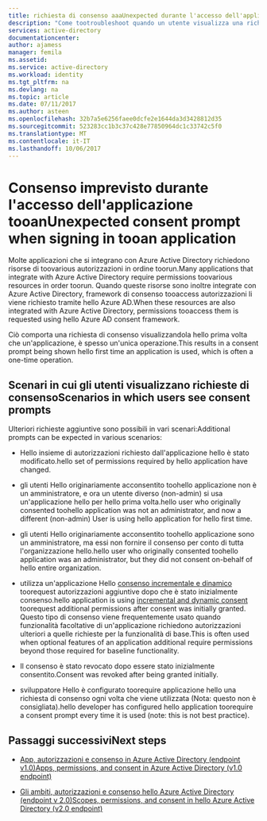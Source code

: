 ```yaml
---
title: richiesta di consenso aaaUnexpected durante l'accesso dell'applicazione tooan | Documenti Microsoft
description: "Come tootroubleshoot quando un utente visualizza una richiesta di consenso per un'applicazione è stata integrata con Azure Active Directory che non prevista"
services: active-directory
documentationcenter: 
author: ajamess
manager: femila
ms.assetid: 
ms.service: active-directory
ms.workload: identity
ms.tgt_pltfrm: na
ms.devlang: na
ms.topic: article
ms.date: 07/11/2017
ms.author: asteen
ms.openlocfilehash: 32b7a5e6256faee0dcfe2e1644da3d3428812d35
ms.sourcegitcommit: 523283cc1b3c37c428e77850964dc1c33742c5f0
ms.translationtype: MT
ms.contentlocale: it-IT
ms.lasthandoff: 10/06/2017
---
```

# <a name="unexpected-consent-prompt-when-signing-in-tooan-application"></a><span data-ttu-id="4a04d-103">Consenso imprevisto durante l'accesso dell'applicazione tooan</span><span class="sxs-lookup"><span data-stu-id="4a04d-103">Unexpected consent prompt when signing in tooan application</span></span>

<span data-ttu-id="4a04d-104">Molte applicazioni che si integrano con Azure Active Directory richiedono risorse di toovarious autorizzazioni in ordine toorun.</span><span class="sxs-lookup"><span data-stu-id="4a04d-104">Many applications that integrate with Azure Active Directory require permissions toovarious resources in order toorun.</span></span> <span data-ttu-id="4a04d-105">Quando queste risorse sono inoltre integrate con Azure Active Directory, framework di consenso tooaccess autorizzazioni li viene richiesto tramite hello Azure AD.</span><span class="sxs-lookup"><span data-stu-id="4a04d-105">When these resources are also integrated with Azure Active Directory, permissions tooaccess them is requested using hello Azure AD consent framework.</span></span> 

<span data-ttu-id="4a04d-106">Ciò comporta una richiesta di consenso visualizzandola hello prima volta che un'applicazione, è spesso un'unica operazione.</span><span class="sxs-lookup"><span data-stu-id="4a04d-106">This results in a consent prompt being shown hello first time an application is used, which is often a one-time operation.</span></span> 

## <a name="scenarios-in-which-users-see-consent-prompts"></a><span data-ttu-id="4a04d-107">Scenari in cui gli utenti visualizzano richieste di consenso</span><span class="sxs-lookup"><span data-stu-id="4a04d-107">Scenarios in which users see consent prompts</span></span>

<span data-ttu-id="4a04d-108">Ulteriori richieste aggiuntive sono possibili in vari scenari:</span><span class="sxs-lookup"><span data-stu-id="4a04d-108">Additional prompts can be expected in various scenarios:</span></span>

* <span data-ttu-id="4a04d-109">Hello insieme di autorizzazioni richiesto dall'applicazione hello è stato modificato.</span><span class="sxs-lookup"><span data-stu-id="4a04d-109">hello set of permissions required by hello application have changed.</span></span>

* <span data-ttu-id="4a04d-110">gli utenti Hello originariamente acconsentito toohello applicazione non è un amministratore, e ora un utente diverso (non-admin) si usa un'applicazione hello per hello prima volta.</span><span class="sxs-lookup"><span data-stu-id="4a04d-110">hello user who originally consented toohello application was not an administrator, and now a different (non-admin) User is using hello application for hello first time.</span></span>

* <span data-ttu-id="4a04d-111">gli utenti Hello originariamente acconsentito toohello applicazione sono un amministratore, ma essi non fornire il consenso per conto di tutta l'organizzazione hello.</span><span class="sxs-lookup"><span data-stu-id="4a04d-111">hello user who originally consented toohello application was an administrator, but they did not consent on-behalf of hello entire organization.</span></span>

* <span data-ttu-id="4a04d-112">utilizza un'applicazione Hello [consenso incrementale e dinamico](https://docs.microsoft.com/azure/active-directory/develop/active-directory-v2-compare#incremental-and-dynamic-consent) toorequest autorizzazioni aggiuntive dopo che è stato inizialmente consenso.</span><span class="sxs-lookup"><span data-stu-id="4a04d-112">hello application is using [incremental and dynamic consent](https://docs.microsoft.com/azure/active-directory/develop/active-directory-v2-compare#incremental-and-dynamic-consent) toorequest additional permissions after consent was initially granted.</span></span> <span data-ttu-id="4a04d-113">Questo tipo di consenso viene frequentemente usato quando funzionalità facoltative di un'applicazione richiedono autorizzazioni ulteriori a quelle richieste per la funzionalità di base.</span><span class="sxs-lookup"><span data-stu-id="4a04d-113">This is often used when optional features of an application additional require permissions beyond those required for baseline functionality.</span></span>

* <span data-ttu-id="4a04d-114">Il consenso è stato revocato dopo essere stato inizialmente consentito.</span><span class="sxs-lookup"><span data-stu-id="4a04d-114">Consent was revoked after being granted initially.</span></span>

* <span data-ttu-id="4a04d-115">sviluppatore Hello è configurato toorequire applicazione hello una richiesta di consenso ogni volta che viene utilizzata (Nota: questo non è consigliata).</span><span class="sxs-lookup"><span data-stu-id="4a04d-115">hello developer has configured hello application toorequire a consent prompt every time it is used (note: this is not best practice).</span></span>

## <a name="next-steps"></a><span data-ttu-id="4a04d-116">Passaggi successivi</span><span class="sxs-lookup"><span data-stu-id="4a04d-116">Next steps</span></span>

-   [<span data-ttu-id="4a04d-117">App, autorizzazioni e consenso in Azure Active Directory (endpoint v1.0)</span><span class="sxs-lookup"><span data-stu-id="4a04d-117">Apps, permissions, and consent in Azure Active Directory (v1.0 endpoint)</span></span>](https://docs.microsoft.com/azure/active-directory/active-directory-apps-permissions-consent)

-   [<span data-ttu-id="4a04d-118">Gli ambiti, autorizzazioni e consenso hello Azure Active Directory (endpoint v 2.0)</span><span class="sxs-lookup"><span data-stu-id="4a04d-118">Scopes, permissions, and consent in hello Azure Active Directory (v2.0 endpoint)</span></span>](https://docs.microsoft.com/azure/active-directory/develop/active-directory-v2-scopes)


